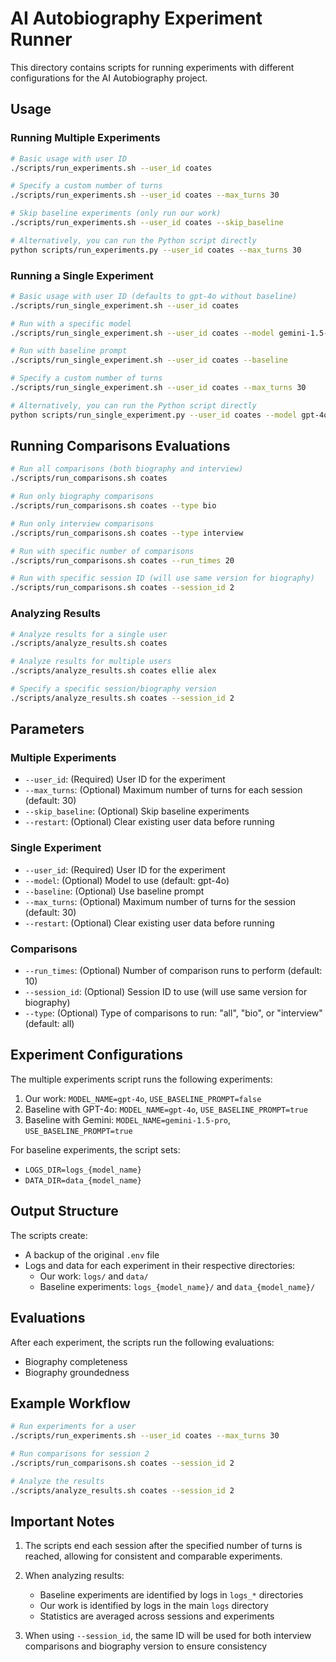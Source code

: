 # AI Autobiography Experiment Runner

This directory contains scripts for running experiments with different configurations for the AI Autobiography project.

## Usage

### Running Multiple Experiments

```bash
# Basic usage with user ID
./scripts/run_experiments.sh --user_id coates

# Specify a custom number of turns
./scripts/run_experiments.sh --user_id coates --max_turns 30

# Skip baseline experiments (only run our work)
./scripts/run_experiments.sh --user_id coates --skip_baseline

# Alternatively, you can run the Python script directly
python scripts/run_experiments.py --user_id coates --max_turns 30
```

### Running a Single Experiment

```bash
# Basic usage with user ID (defaults to gpt-4o without baseline)
./scripts/run_single_experiment.sh --user_id coates

# Run with a specific model
./scripts/run_single_experiment.sh --user_id coates --model gemini-1.5-pro

# Run with baseline prompt
./scripts/run_single_experiment.sh --user_id coates --baseline

# Specify a custom number of turns
./scripts/run_single_experiment.sh --user_id coates --max_turns 30

# Alternatively, you can run the Python script directly
python scripts/run_single_experiment.py --user_id coates --model gpt-4o --baseline --max_turns 30
```

## Running Comparisons Evaluations

```bash
# Run all comparisons (both biography and interview)
./scripts/run_comparisons.sh coates

# Run only biography comparisons
./scripts/run_comparisons.sh coates --type bio

# Run only interview comparisons
./scripts/run_comparisons.sh coates --type interview

# Run with specific number of comparisons
./scripts/run_comparisons.sh coates --run_times 20

# Run with specific session ID (will use same version for biography)
./scripts/run_comparisons.sh coates --session_id 2
```

### Analyzing Results

```bash
# Analyze results for a single user
./scripts/analyze_results.sh coates

# Analyze results for multiple users
./scripts/analyze_results.sh coates ellie alex

# Specify a specific session/biography version
./scripts/analyze_results.sh coates --session_id 2
```

## Parameters

### Multiple Experiments

- `--user_id`: (Required) User ID for the experiment
- `--max_turns`: (Optional) Maximum number of turns for each session (default: 30)
- `--skip_baseline`: (Optional) Skip baseline experiments
- `--restart`: (Optional) Clear existing user data before running

### Single Experiment

- `--user_id`: (Required) User ID for the experiment
- `--model`: (Optional) Model to use (default: gpt-4o)
- `--baseline`: (Optional) Use baseline prompt
- `--max_turns`: (Optional) Maximum number of turns for the session (default: 30)
- `--restart`: (Optional) Clear existing user data before running

### Comparisons

- `--run_times`: (Optional) Number of comparison runs to perform (default: 10)
- `--session_id`: (Optional) Session ID to use (will use same version for biography)
- `--type`: (Optional) Type of comparisons to run: "all", "bio", or "interview" (default: all)

## Experiment Configurations

The multiple experiments script runs the following experiments:

1. Our work: `MODEL_NAME=gpt-4o`, `USE_BASELINE_PROMPT=false`
2. Baseline with GPT-4o: `MODEL_NAME=gpt-4o`, `USE_BASELINE_PROMPT=true`
3. Baseline with Gemini: `MODEL_NAME=gemini-1.5-pro`, `USE_BASELINE_PROMPT=true`

For baseline experiments, the script sets:

- `LOGS_DIR=logs_{model_name}`
- `DATA_DIR=data_{model_name}`

## Output Structure

The scripts create:

- A backup of the original `.env` file
- Logs and data for each experiment in their respective directories:
  - Our work: `logs/` and `data/`
  - Baseline experiments: `logs_{model_name}/` and `data_{model_name}/`

## Evaluations

After each experiment, the scripts run the following evaluations:

- Biography completeness
- Biography groundedness

## Example Workflow

```bash
# Run experiments for a user
./scripts/run_experiments.sh --user_id coates --max_turns 30

# Run comparisons for session 2
./scripts/run_comparisons.sh coates --session_id 2

# Analyze the results
./scripts/analyze_results.sh coates --session_id 2
```

## Important Notes

1. The scripts end each session after the specified number of turns is reached, allowing for consistent and comparable experiments.

2. When analyzing results:
   - Baseline experiments are identified by logs in `logs_*` directories
   - Our work is identified by logs in the main `logs` directory
   - Statistics are averaged across sessions and experiments
   
3. When using `--session_id`, the same ID will be used for both interview comparisons and biography version to ensure consistency 